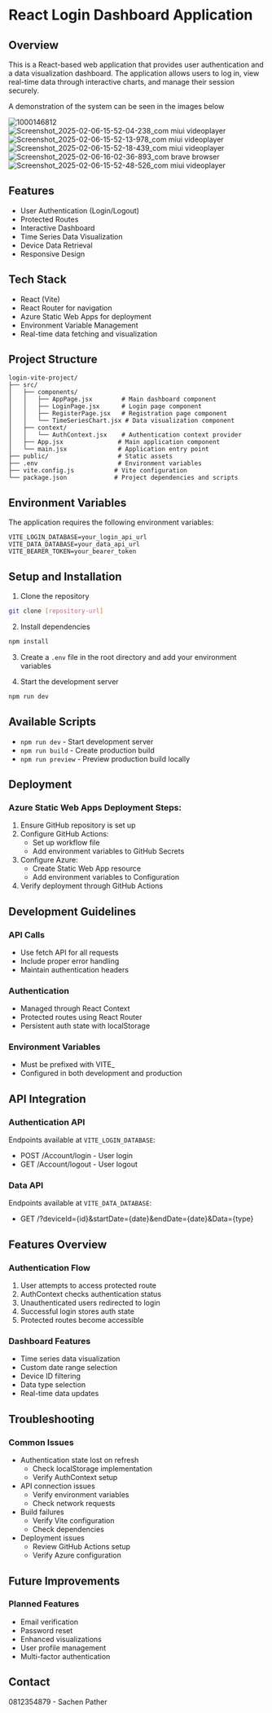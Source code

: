 # React Login Dashboard Application

## Overview
This is a React-based web application that provides user authentication and a data visualization dashboard. The application allows users to log in, view real-time data through interactive charts, and manage their session securely.

A demonstration of the system can be seen in the images below

![1000146812](https://github.com/user-attachments/assets/c59f7d3a-cf8d-4687-ba0c-cfba86ca3496)
![Screenshot_2025-02-06-15-52-04-238_com miui videoplayer](https://github.com/user-attachments/assets/8ed167cc-7210-422e-8040-1efcaf29e5a4)
![Screenshot_2025-02-06-15-52-13-978_com miui videoplayer](https://github.com/user-attachments/assets/daf7da9c-9c43-4620-ac23-3a08871b5921)
![Screenshot_2025-02-06-15-52-18-439_com miui videoplayer](https://github.com/user-attachments/assets/51850512-0389-40b0-b1e6-6e8218dde8c5)
![Screenshot_2025-02-06-16-02-36-893_com brave browser](https://github.com/user-attachments/assets/3f80e243-8f03-4c7c-9bcc-fc413cde0ab3)
![Screenshot_2025-02-06-15-52-48-526_com miui videoplayer](https://github.com/user-attachments/assets/aed16e34-2f76-4ac5-a58b-23170f071cf8)


## Features
- User Authentication (Login/Logout)
- Protected Routes
- Interactive Dashboard
- Time Series Data Visualization
- Device Data Retrieval
- Responsive Design

## Tech Stack
- React (Vite)
- React Router for navigation
- Azure Static Web Apps for deployment
- Environment Variable Management
- Real-time data fetching and visualization

## Project Structure
```
login-vite-project/
├── src/
│   ├── components/
│   │   ├── AppPage.jsx        # Main dashboard component
│   │   ├── LoginPage.jsx      # Login page component
│   │   ├── RegisterPage.jsx   # Registration page component
│   │   └── TimeSeriesChart.jsx # Data visualization component
│   ├── context/
│   │   └── AuthContext.jsx    # Authentication context provider
│   ├── App.jsx               # Main application component
│   └── main.jsx              # Application entry point
├── public/                   # Static assets
├── .env                      # Environment variables
├── vite.config.js           # Vite configuration
└── package.json             # Project dependencies and scripts
```

## Environment Variables
The application requires the following environment variables:
```
VITE_LOGIN_DATABASE=your_login_api_url
VITE_DATA_DATABASE=your_data_api_url
VITE_BEARER_TOKEN=your_bearer_token
```

## Setup and Installation
1. Clone the repository
```bash
git clone [repository-url]
```

2. Install dependencies
```bash
npm install
```

3. Create a `.env` file in the root directory and add your environment variables

4. Start the development server
```bash
npm run dev
```

## Available Scripts
- `npm run dev` - Start development server
- `npm run build` - Create production build
- `npm run preview` - Preview production build locally

## Deployment
### Azure Static Web Apps Deployment Steps:
1. Ensure GitHub repository is set up
2. Configure GitHub Actions:
   - Set up workflow file
   - Add environment variables to GitHub Secrets
3. Configure Azure:
   - Create Static Web App resource
   - Add environment variables to Configuration
4. Verify deployment through GitHub Actions

## Development Guidelines
### API Calls
- Use fetch API for all requests
- Include proper error handling
- Maintain authentication headers

### Authentication
- Managed through React Context
- Protected routes using React Router
- Persistent auth state with localStorage

### Environment Variables
- Must be prefixed with VITE_
- Configured in both development and production

## API Integration
### Authentication API
Endpoints available at `VITE_LOGIN_DATABASE`:
- POST /Account/login - User login
- GET /Account/logout - User logout

### Data API
Endpoints available at `VITE_DATA_DATABASE`:
- GET /?deviceId={id}&startDate={date}&endDate={date}&Data={type}

## Features Overview
### Authentication Flow
1. User attempts to access protected route
2. AuthContext checks authentication status
3. Unauthenticated users redirected to login
4. Successful login stores auth state
5. Protected routes become accessible

### Dashboard Features
- Time series data visualization
- Custom date range selection
- Device ID filtering
- Data type selection
- Real-time data updates

## Troubleshooting
### Common Issues
- Authentication state lost on refresh
  - Check localStorage implementation
  - Verify AuthContext setup
- API connection issues
  - Verify environment variables
  - Check network requests
- Build failures
  - Verify Vite configuration
  - Check dependencies
- Deployment issues
  - Review GitHub Actions setup
  - Verify Azure configuration

## Future Improvements
### Planned Features
- Email verification
- Password reset
- Enhanced visualizations
- User profile management
- Multi-factor authentication

## Contact
0812354879 - Sachen Pather


